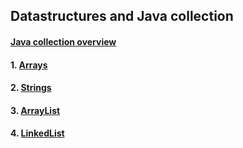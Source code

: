## Datastructures and Java collection

#### [Java collection overview](JavaCollectionOverview.md)

#### 1. [Arrays](Arrays.md)

#### 2. [Strings](Strings.md)

#### 3. [ArrayList](ArrayList.md)

#### 4. [LinkedList](LinkedList.md)
